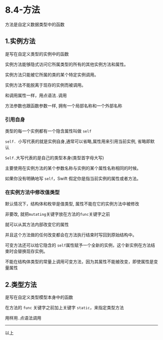 # 8.4-方法

方法是自定义数据类型中的函数

## 1.实例方法

是写在自定义类型的实例中的函数

实例方法能够隐式访问它所属类型的所有的其他实例方法和属性。

实例方法只能被它所属的类的某个特定实例调用。

实例方法不能脱离于现存的实例而被调用。

和调用属性一样，用点语法`.`调用

方法参数也跟函数参数一样, 拥有一个局部名称和一个外部名称

### 引用自身

类型的每一个实例都有一个隐含属性叫做 `self`

`self. `小写代表的就是实例自身,通常可以省略,属性用来引用当前实例, 省略即默认

`Self.`大写代表的是自己的类型本身(类型首字母大写)

主要使用在实例方法的某个参数名称与实例的某个属性名称相同的时候。

如果你没有明确地写 `self`，Swift 假定你是指当前实例的属性或者方法。

### 在实例方法中修改值类型

默认情况下，结构体和枚举是值类型, 属性不能在它的实例方法中被修改

非要改, 就把`mutating`关键字放在方法的`func`关键字之前

就可以从其方法内部改变它的属性

并且这个方法做的任何改变都会在方法执行结束时写回到原始结构中。

可变方法还可以给它隐含的 `self`属性赋予一个全新的实例，这个新实例在方法结束时会替换现存实例。

不能在结构体类型的常量上调用可变方法，因为其属性不能被改变，即使属性是变量属性

## 2.类型方法

是写在自定义类型模型本身中的函数

在方法的 `func` 关键字之前加上关键字 `static`，来指定类型方法

用样用`.`点语法调用

---

以上
